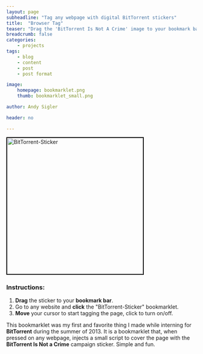 ```yaml
---
layout: page
subheadline: "Tag any webpage with digital BitTorrent stickers"
title:  "Browser Tag"
teaser: "Drag the 'BitTorrent Is Not A Crime' image to your bookmark bar, and cover any webpage with digital stickers."
breadcrumb: false
categories:
    - projects
tags:
    - blog
    - content
    - post
    - post format

image:
    homepage: bookmarklet.png
    thumb: bookmarklet_small.png

author: Andy Sigler

header: no

---
```

<a markdown="1" class="span8 offset3" title="BitTorrent-Sticker" name="BitTorrent-Sticker" href="javascript:(function()%7Bvar%20bk%3D%7Bmouse:%7Bx:0,y:0%7D,imgCounter:0,allImages:%5B%5D,maxImages:500,maxWidth:500,minWidth:10,ratio:270/880,prev:0.5,slide:2,move:false,toggle:true,highestZ:100000,img:document.createElement(%22img%22)%7D%3Bbk.img.src%3D%22{{ site.url }}/images/btnc.png%22%3Bfunction%20cloneImage(a,f,d)%7Bvar%20c%3DgetWidth()%3Bif(c%3Cbk.minWidth)%7Bc%3D200%7Dvar%20b%3DMath.floor(c*bk.ratio)%3Bvar%20e%3Dbk.img.cloneNode(true)%3Be.style.position%3D%22absolute%22%3Be.style.width%3Dc%2B%22px%22%3Be.style.height%3Db%2B%22px%22%3Be.style.top%3D(f-(b/2))%2B%22px%22%3Be.style.left%3D(a-(c/2))%2B%22px%22%3Be.style.zindex%3Dbk.highestZ%2Bbk.imgCounter%3Bif(e.style.webkitTransform!%3D%3Dundefined)%7Be.style.webkitTransform%3D%22rotate(%22%2Bd%2B%22deg)%22%7Delse%7Bif(e.style.MozTransform!%3D%3Dundefined)%7Be.style.MozTransform%3D%22rotate(%22%2Bd%2B%22deg)%22%7Delse%7Bif(e.style.msTransform!%3D%3Dundefined)%7Be.style.msTransform%3D%22rotate(%22%2Bd%2B%22deg)%22%7Delse%7Bif(e.style.OTransform!%3D%3Dundefined)%7Be.style.OTransform%3D%22rotate(%22%2Bd%2B%22deg)%22%7Delse%7Bif(e.style.transform!%3D%3Dundefined)%7Be.style.transform%3D%22rotate(%22%2Bd%2B%22deg)%22%7D%7D%7D%7D%7De.id%3D%22img_%22%2Bbk.imgCounter%3Bbk.imgCounter%2B%2B%3Bdocument.body.appendChild(e)%7Dfunction%20getWidth()%7Bvar%20a%3D((Math.tan(((Math.random()*2)-1)*(Math.PI/4))%2B1)/2)%3Bbk.prev%3Dbk.prev%2B((a-bk.prev)/bk.slide)%3Breturn%20Math.floor((bk.prev*bk.maxWidth)%2Bbk.minWidth)%7Dwindow.onmousemove%3Dfunction(a)%7Bbk.mouse.x%3Da.pageX%3Bbk.mouse.y%3Da.pageY%3Bbk.move%3Dtrue%7D%3Bwindow.onclick%3Dfunction(a)%7Bbk.toggle%3D!bk.toggle%7D%3Bfunction%20findHighestZIndex()%7Bvar%20g%3D%5B%22div%22,%22p%22,%22img%22%5D%3Bvar%20f%3D0%3Bvar%20a%3Dg.length%3Bfor(var%20b%3D0%3Bb%3Ca%3Bb%2B%2B)%7Bvar%20c%3Ddocument.getElementsByTagName(g%5Bb%5D)%3Bfor(var%20e%3D0%3Be%3Cc.length%3Be%2B%2B)%7Bvar%20d%3Ddocument.defaultView.getComputedStyle(c%5Be%5D,null).getPropertyValue(%22z-index%22)%3Bif((d%3Ef)%26%26(d!%3D%22auto%22))%7Bf%3Dd%7D%7D%7Dbk.highestZ%3Df%7DsetInterval(function()%7Bif(bk.move%26%26bk.toggle)%7BcloneImage(bk.mouse.x,bk.mouse.y,Math.floor(Math.random()*80-40))%3Bbk.move%3Dfalse%7D%7D,100)%3BfindHighestZIndex()%3B%7D)()%3B" alt="BitTorrent-Sticker" >
  <img id="sticker" width="360" border="3" title="BitTorrent-Sticker" src="{{ site.url }}/images/btnc_fold.png" name="BitTorrent-Sticker" alt="BitTorrent-Sticker" style="border:2px solid black"/>
</a>

### Instructions:
1. <strong>Drag</strong> the sticker to your <strong>bookmark bar</strong>.
2. Go to any website and <strong>click</strong> the "BitTorrent-Sticker" bookmarklet.
3. <strong>Move</strong> your cursor to start tagging the page, click to turn on/off.

This bookmarklet was my first and favorite thing I made while interning for <strong>BitTorrent</strong> during the summer of 2013. It is a bookmarklet that, when pressed on any webpage, injects a small script to cover the page with the <strong>BitTorrent Is Not a Crime</strong> campaign sticker. Simple and fun.
